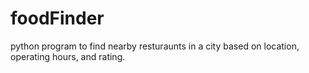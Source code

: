 # foodFinder

python program to find nearby resturaunts in a city based on location, operating hours, and rating.
